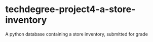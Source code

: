 # techdegree-project4-a-store-inventory
A python database containing a store inventory, submitted for grade
